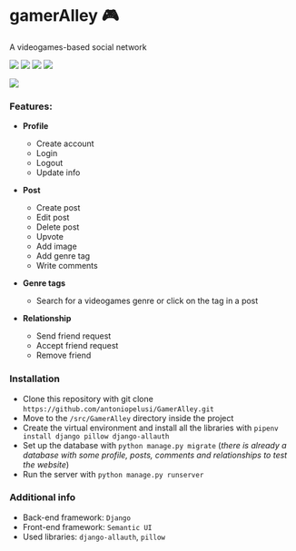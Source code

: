 # gamerAlley :video_game:
A videogames-based social network


![](https://img.shields.io/badge/HTML-red) ![](https://img.shields.io/badge/Python-blue) ![](https://img.shields.io/badge/Javascript-yellow) ![](https://img.shields.io/badge/CSS-purple)

![](https://img.shields.io/badge/Open_Source-GPL--3.0-informational)


### Features:
- **Profile**
    - Create account
    - Login
    - Logout
    - Update info
    

- **Post**
    - Create post
    - Edit post
    - Delete post
    - Upvote
    - Add image
    - Add genre tag
    - Write comments
    

- **Genre tags**
    - Search for a videogames genre or click on the tag in a post
    

- **Relationship**
    - Send friend request
    - Accept friend request
    - Remove friend
    
### Installation
- Clone this repository with git clone `https://github.com/antoniopelusi/GamerAlley.git`
- Move to the `/src/GamerAlley` directory inside the project
- Create the virtual environment and install all the libraries with `pipenv install django pillow django-allauth`
- Set up the database with `python manage.py migrate` (_there is already a database with some profile, posts, comments and relationships to test the website_)
- Run the server with `python manage.py runserver`

### Additional info
- Back-end framework: `Django`
- Front-end framework: `Semantic UI`
- Used libraries: `django-allauth`, `pillow`
